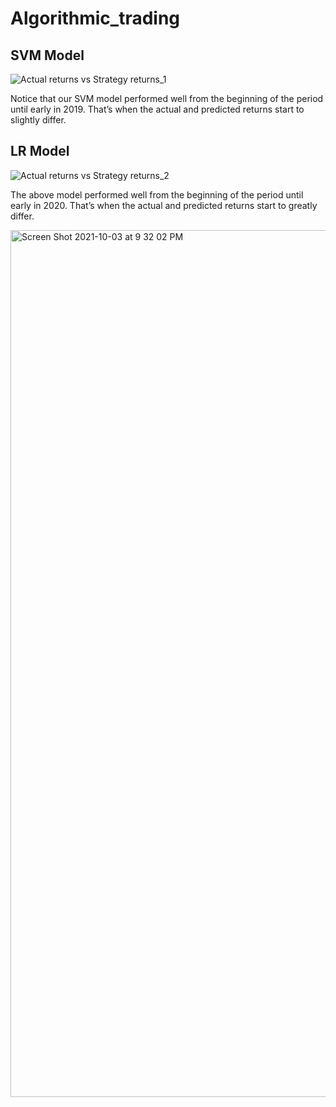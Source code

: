 # Algorithmic_trading
## SVM Model
![Actual returns vs Strategy returns_1](https://user-images.githubusercontent.com/83678373/135790642-545430d7-abce-4765-8232-642a1fda5fc5.png)

Notice that our SVM model performed well from the beginning of the period until early in 2019. That’s when the actual and predicted returns start to slightly  differ. 

## LR Model
![Actual returns vs Strategy returns_2](https://user-images.githubusercontent.com/83678373/135794166-fcbdcdc1-d36b-4560-b7c2-04aa1d154df0.png)

The above model performed well from the beginning of the period until early in 2020. That’s when the actual and predicted returns start to greatly differ. 




<img width="1387" alt="Screen Shot 2021-10-03 at 9 32 02 PM" src="https://user-images.githubusercontent.com/83678373/135795156-9a3546fc-0b1d-4885-ac12-13f9ad94b746.png">
